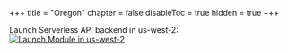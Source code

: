 +++
title = "Oregon"
chapter = false
disableToc = true
hidden = true
+++

Launch Serverless API backend in us-west-2: [![Launch Module in us-west-2](http://docs.aws.amazon.com/AWSCloudFormation/latest/UserGuide/images/cloudformation-launch-stack-button.png)][Launch us-west-2]

[Launch us-west-2]: https://console.aws.amazon.com/cloudformation/home?region=us-west-2#/stacks/new?stackName=WildRydesBackend&templateURL=https://s3.amazonaws.com/wildrydes-us-west-2/Auth/2_ServerlessAPI/ServerlessBackendv2.yaml
